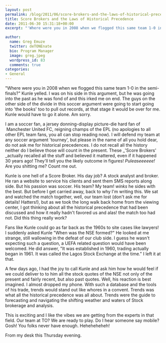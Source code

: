 ```yaml
---
layout: post
permalink: /blog/2011/06/score-brokers-and-the-laws-of-historical-precedence/
title: Score Brokers and the Laws of Historical Precedence
date: 2011-06-30 15:31:18+00:00
excerpt: "'Where were you in 2008 when we flogged this same team 1-0 in the semi-finals?' Kunle yelled. I was on his side in this argument, but he was going into..."

author:
  name: Greg Emuze
  twitter: deTONEnate
  bio: Program Manager
  image: greg.jpeg
  wordpress_id: 83
  comments: true
categories:
- General
---
```


"Where were you in 2008 when we flogged this same team 1-0 in the semi-finals?" Kunle yelled. I was on his side in this argument, but he was going into the past as he was fond of and this irked me on end. The guys on the other side of the divide in this soccer argument were going to start going into 'the books' too to pull out records, at that stage it would be over for me. Kunle would have to go it alone. Am sorry.

I am a soccer fan, a jersey donning-display picture-die hard fan of  Manchester United FC, reigning champs of the EPL (no apologies to all other EPL team fans, you all can stop reading now). I will defend my team at any soccer argument 'tourney', but please in the name of all you hold dear, do not ask me for historical precedences. I do not recall all the history neither do I believe those will count in the present. These _'Score Brokers' _actually recalled all the stuff and believed it mattered, even if it happened 30 years ago! They'll tell you the likely outcome in figures! _Puleaseeeeee!_ Are you shitting me? Count me out.

Kunle is one hell of a Score Broker. His day job? A stock analyst and broker. He ran a website to service his clients and sent them SMS reports along side. But his passion was soccer. His team? My team! *winks* he sides with the best. But before I get carried away, back to why I'm writing this. We sat and watched the match together, well, our team lost (don't ask me for details! Hatters!), but as we took the long walk back home from the viewing center, I got thinking about all the historical precedence that had been discussed and how it really hadn't favored us and alas! the match too had not. Did this thing really work?

Fans like Kunle could go as far back as the 1960s to site cases like lawyers! I suddenly asked Kunle "When was the NSE formed?" He looked at me strange, still wallowing in the defeat of our club side. I guess he wasn't expecting such a question, a UEFA related question would have been welcomed. He did answer, "It was established in 1960, trading actually began in 1961. It was called the Lagos Stock Exchange at the time." I left it at that.

A few days ago, I had the joy to call Kunle and ask him how he would feel if we could deliver to to him all the stock quotes of the NSE not only of the present and fairly recent, but also past quotes. Well, his reaction is best imagined. I almost dropped my phone. With such a database and the tools of his trade, trends would stand out like whores in a convent. Trends was what all the historical precedence was all about. Trends were the guide to forecasting and navigating the shifting weather and waters of Stock brokerage and analysis.

This is exciting and I like the vibes we are getting from the experts in that field. Our team at TO? We are ready to play. Do I hear someone say mobile? Gosh! You folks never have enough. Heheheheheh!

From my desk this Thursday evening.
